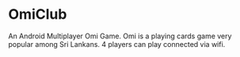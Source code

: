 # OmiClub
An Android Multiplayer Omi Game. Omi is a playing cards game very popular among Sri Lankans. 
4 players can play connected via wifi.